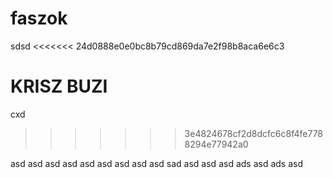 faszok
======

sdsd
<<<<<<< 24d0888e0e0bc8b79cd869da7e2f98b8aca6e6c3



KRISZ BUZI
=======
cxd
>>>>>>> 3e4824678cf2d8dcfc6c8f4fe7788294e77942a0

asd
asd
asd
asd
asd
asd
asd
asd
asd
sad
asd
asd
asd
ads
asd
ads
asd

